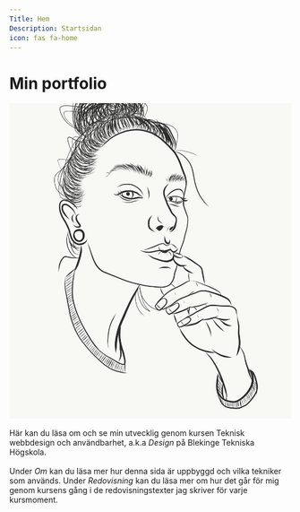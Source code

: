 ```yaml
---
Title: Hem
Description: Startsidan
icon: fas fa-home
---
```


Min portfolio
==========================

<img class="logo-img" src="assets/img/logo.png" alt="Logga klno20"/>


Här kan du läsa om och se min utvecklig genom kursen Teknisk webbdesign och användbarhet, a.k.a *Design* på Blekinge Tekniska Högskola.  
<br>
Under _Om_ kan du läsa mer hur denna sida är uppbyggd och vilka tekniker som används. Under _Redovisning_ kan du läsa mer om hur det går för mig genom kursens gång i de redovisningstexter jag skriver för varje kursmoment.
